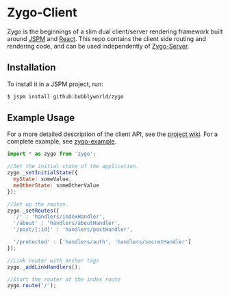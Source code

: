 # Zygo-Client

Zygo is the beginnings of a slim dual client/server rendering framework built around [JSPM](github.com/jspm/jspm-cli) and [React](github.com/facebook/react). This repo contains the client side routing and rendering code, and can be used independently of [Zygo-Server](github.com/Bubblyworld/zygo-server).

## Installation
To install it in a JSPM project, run:
``` bash
$ jspm install github:bubblyworld/zygo
```

## Example Usage
For a more detailed description of the client API, see the [project wiki](github.com/Bubblyworld/zygo/wiki).
For a complete example, see [zygo-example](https://www.github.com/Bubblyworld/zygo-example).

``` javascript
import * as zygo from 'zygo';

//Set the initial state of the application.
zygo._setInitialState({
  myState: someValue,
  meOtherState: someOtherValue
});

//Set up the routes.
zygo._setRoutes({
  '/' : 'handlers/indexHandler',
  '/about' : 'handlers/aboutHandler',
  '/post/[:id]' : 'handlers/postHandler',

  '/protected' : ['handlers/auth', 'handlers/secretHandler']
});

//Link router with anchor tags
zygo._addLinkHandlers();

//Start the router at the index route
zygo.route('/');
```
